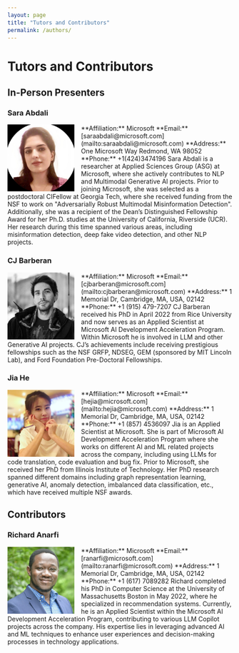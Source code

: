 ```yaml
---
layout: page
title: "Tutors and Contributors"
permalink: /authors/
---
```


# Tutors and Contributors

## In-Person Presenters

### Sara Abdali
<img src="assets/images/sara_photo.jpg" alt="Sara Abdali" style="width:150px; float:left; margin-right:15px;" />
**Affiliation:** Microsoft  
**Email:** [saraabdali@microsoft.com](mailto:saraabdali@microsoft.com)  
**Address:** One Microsoft Way Redmond, WA 98052  
**Phone:** +1(424)3474196  
Sara Abdali is a researcher at Applied Sciences Group (ASG) at Microsoft, where she actively contributes to NLP and Multimodal Generative AI projects. Prior to joining Microsoft, she was selected as a postdoctoral CIFellow at Georgia Tech, where she received funding from the NSF to work on "Adversarially Robust Multimodal Misinformation Detection". Additionally, she was a recipient of the Dean’s Distinguished Fellowship Award for her Ph.D. studies at the University of California, Riverside (UCR). Her research during this time spanned various areas, including misinformation detection, deep fake video detection, and other NLP projects.

<div style="clear:both;"></div>

### CJ Barberan
<img src="assets/images/cj_photo.jpg" alt="CJ Barberan" style="width:150px; float:left; margin-right:15px;" />
**Affiliation:** Microsoft  
**Email:** [cjbarberan@microsoft.com](mailto:cjbarberan@microsoft.com)  
**Address:** 1 Memorial Dr, Cambridge, MA, USA, 02142  
**Phone:** +1 (915) 479-7207  
CJ Barberan received his PhD in April 2022 from Rice University and now serves as an Applied Scientist at Microsoft AI Development Acceleration Program. Within Microsoft he is involved in LLM and other Generative AI projects. CJ’s achievements include receiving prestigious fellowships such as the NSF GRFP, NDSEG, GEM (sponsored by MIT Lincoln Lab), and Ford Foundation Pre-Doctoral Fellowships.

<div style="clear:both;"></div>

### Jia He
<img src="assets/images/jia_photo.jpg" alt="Jia He" style="width:150px; float:left; margin-right:15px;" />
**Affiliation:** Microsoft  
**Email:** [hejia@microsoft.com](mailto:hejia@microsoft.com)  
**Address:** 1 Memorial Dr, Cambridge, MA, USA, 02142  
**Phone:** +1 (857) 4536097  
Jia is an Applied Scientist at Microsoft. She is part of Microsoft AI Development Acceleration Program where she works on different AI and ML related projects across the company, including using LLMs for code translation, code evaluation and bug fix. Prior to Microsoft, she received her PhD from Illinois Institute of Technology. Her PhD research spanned different domains including graph representation learning, generative AI, anomaly detection, imbalanced data classification, etc., which have received multiple NSF awards.

<div style="clear:both;"></div>

## Contributors

### Richard Anarfi
<img src="assets/images/richard_photo.jpg" alt="Richard Anarfi" style="width:150px; float:left; margin-right:15px;" />
**Affiliation:** Microsoft  
**Email:** [ranarfi@microsoft.com](mailto:ranarfi@microsoft.com)  
**Address:** 1 Memorial Dr, Cambridge, MA, USA, 02142  
**Phone:** +1 (617) 7089282  
Richard completed his PhD in Computer Science at the University of Massachusetts Boston in May 2022, where he specialized in recommendation systems. Currently, he is an Applied Scientist within the Microsoft AI Development Acceleration Program, contributing to various LLM Copilot projects across the company. His expertise lies in leveraging advanced AI and ML techniques to enhance user experiences and decision-making processes in technology applications.

<div style="clear:both;"></div>
